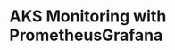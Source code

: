 # AKS Monitoring with PrometheusGrafana                                                                                                                                               
